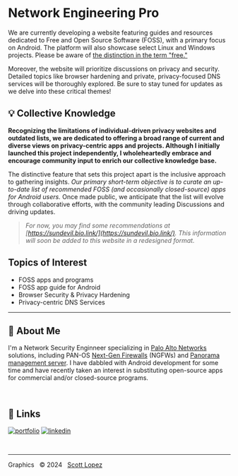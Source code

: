 
# Network Engineering Pro

  We are currently developing a website featuring guides and resources dedicated to Free and Open Source Software (FOSS), with a primary focus on Android. The platform will also showcase select Linux and Windows projects. Please be aware of [the distinction in the term "free."](https://itsfoss.com/what-is-foss/#free-in-free-and-open-source-software-does-not-mean-free-of-cost)

  Moreover, the website will prioritize discussions on privacy and security. Detailed topics like browser hardening and private, privacy-focused DNS services will be thoroughly explored. Be sure to stay tuned for updates as we delve into these critical themes!


## 💡 Collective Knowledge

  **Recognizing the limitations of individual-driven privacy websites and outdated lists, we are dedicated to offering a broad range of current and diverse views on privacy-centric apps and projects. Although I initially launched this project independently, I wholeheartedly embrace and encourage community input to enrich our collective knowledge base.**

  The distinctive feature that sets this project apart is the inclusive approach to gathering insights. *Our primary short-term objective is to curate an up-to-date list of recommended FOSS (and occasionally closed-source) apps for Android users.* Once made public, we anticipate that the list will evolve through collaborative efforts, with the community leading Discussions and driving updates.

  >*For now, you may find some recommendations at [https://sundevil.bio.link/](https://sundevil.bio.link/). This information will soon be added to this website in a redesigned format.*

<!-- space for clarity &NonBreakingSpace; -->

## Topics of Interest
  * FOSS apps and programs
  * FOSS app guide for Android
  * Browser Security & Privacy Hardening
  * Privacy-centric DNS Services

<!-- space for clarity &NonBreakingSpace; -->

---
## 🚀 About Me
  
  I'm a Network Security Enginneer specializing in [Palo Alto Networks](https://www.paloaltonetworks.com) solutions, including PAN-OS [Next-Gen Firewalls](https://docs.paloaltonetworks.com/pan-os) (NGFWs) and [Panorama management server](https://docs.paloaltonetworks.com/panorama). I have dabbled with Android development for some time and have recently taken an interest in substituting open-source apps for commercial and/or closed-source programs.

&NonBreakingSpace; <!-- space for clarity -->

## 🔗 Links
[![portfolio](https://img.shields.io/badge/my_portfolio-000?style=for-the-badge&logo=ko-fi&logoColor=white)](https://scottlopez.bio.link/)
[![linkedin](https://img.shields.io/badge/linkedin-0A66C2?style=for-the-badge&logo=linkedin&logoColor=white)](https://www.linkedin.com/in/scottlopez)

&NonBreakingSpace; <!-- space for clarity -->

---
Graphics &nbsp; &copy; 2024 &nbsp; [Scott Lopez](mailto:website@neteng.pro)
